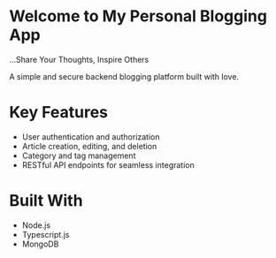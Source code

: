 # Welcome to My Personal Blogging App
...Share Your Thoughts, Inspire Others

A simple and secure backend blogging platform built with love.

# Key Features

- User authentication and authorization
- Article creation, editing, and deletion
- Category and tag management
- RESTful API endpoints for seamless integration

# Built With

- Node.js
- Typescript.js
- MongoDB